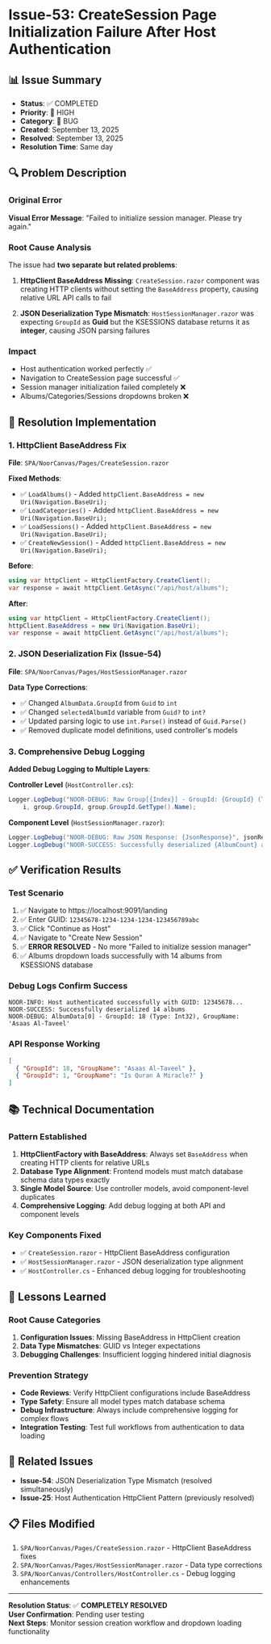 # Issue-53: CreateSession Page Initialization Failure After Host Authentication

## 📊 Issue Summary
- **Status**: ✅ COMPLETED
- **Priority**: 🔴 HIGH  
- **Category**: 🐛 BUG
- **Created**: September 13, 2025
- **Resolved**: September 13, 2025
- **Resolution Time**: Same day

## 🔍 Problem Description

### Original Error
**Visual Error Message**: "Failed to initialize session manager. Please try again."

### Root Cause Analysis
The issue had **two separate but related problems**:

1. **HttpClient BaseAddress Missing**: `CreateSession.razor` component was creating HTTP clients without setting the `BaseAddress` property, causing relative URL API calls to fail

2. **JSON Deserialization Type Mismatch**: `HostSessionManager.razor` was expecting `GroupId` as **Guid** but the KSESSIONS database returns it as **integer**, causing JSON parsing failures

### Impact
- Host authentication worked perfectly ✅
- Navigation to CreateSession page successful ✅
- Session manager initialization failed completely ❌
- Albums/Categories/Sessions dropdowns broken ❌

## 🔧 Resolution Implementation

### 1. HttpClient BaseAddress Fix
**File**: `SPA/NoorCanvas/Pages/CreateSession.razor`

**Fixed Methods**:
- ✅ `LoadAlbums()` - Added `httpClient.BaseAddress = new Uri(Navigation.BaseUri);`
- ✅ `LoadCategories()` - Added `httpClient.BaseAddress = new Uri(Navigation.BaseUri);`
- ✅ `LoadSessions()` - Added `httpClient.BaseAddress = new Uri(Navigation.BaseUri);`
- ✅ `CreateNewSession()` - Added `httpClient.BaseAddress = new Uri(Navigation.BaseUri);`

**Before**:
```csharp
using var httpClient = HttpClientFactory.CreateClient();
var response = await httpClient.GetAsync("/api/host/albums");
```

**After**:
```csharp
using var httpClient = HttpClientFactory.CreateClient();
httpClient.BaseAddress = new Uri(Navigation.BaseUri);
var response = await httpClient.GetAsync("/api/host/albums");
```

### 2. JSON Deserialization Fix (Issue-54)
**File**: `SPA/NoorCanvas/Pages/HostSessionManager.razor`

**Data Type Corrections**:
- ✅ Changed `AlbumData.GroupId` from `Guid` to `int`
- ✅ Changed `selectedAlbumId` variable from `Guid?` to `int?`
- ✅ Updated parsing logic to use `int.Parse()` instead of `Guid.Parse()`
- ✅ Removed duplicate model definitions, used controller's models

### 3. Comprehensive Debug Logging
**Added Debug Logging to Multiple Layers**:

**Controller Level** (`HostController.cs`):
```csharp
Logger.LogDebug("NOOR-DEBUG: Raw Group[{Index}] - GroupId: {GroupId} (Type: {GroupType})", 
    i, group.GroupId, group.GroupId.GetType().Name);
```

**Component Level** (`HostSessionManager.razor`):
```csharp
Logger.LogDebug("NOOR-DEBUG: Raw JSON Response: {JsonResponse}", jsonResponse);
Logger.LogDebug("NOOR-SUCCESS: Successfully deserialized {AlbumCount} albums", albums?.Count ?? 0);
```

## ✅ Verification Results

### Test Scenario
1. ✅ Navigate to https://localhost:9091/landing
2. ✅ Enter GUID: `12345678-1234-1234-1234-123456789abc`
3. ✅ Click "Continue as Host"
4. ✅ Navigate to "Create New Session"
5. ✅ **ERROR RESOLVED** - No more "Failed to initialize session manager"
6. ✅ Albums dropdown loads successfully with 14 albums from KSESSIONS database

### Debug Logs Confirm Success
```
NOOR-INFO: Host authenticated successfully with GUID: 12345678...
NOOR-SUCCESS: Successfully deserialized 14 albums
NOOR-DEBUG: AlbumData[0] - GroupId: 18 (Type: Int32), GroupName: 'Asaas Al-Taveel'
```

### API Response Working
```json
[
  { "GroupId": 18, "GroupName": "Asaas Al-Taveel" },
  { "GroupId": 1, "GroupName": "Is Quran A Miracle?" }
]
```

## 📚 Technical Documentation

### Pattern Established
1. **HttpClientFactory with BaseAddress**: Always set `BaseAddress` when creating HTTP clients for relative URLs
2. **Database Type Alignment**: Frontend models must match database schema data types exactly
3. **Single Model Source**: Use controller models, avoid component-level duplicates
4. **Comprehensive Logging**: Add debug logging at both API and component levels

### Key Components Fixed
- ✅ `CreateSession.razor` - HttpClient BaseAddress configuration
- ✅ `HostSessionManager.razor` - JSON deserialization type alignment
- ✅ `HostController.cs` - Enhanced debug logging for troubleshooting

## 🎯 Lessons Learned

### Root Cause Categories
1. **Configuration Issues**: Missing BaseAddress in HttpClient creation
2. **Data Type Mismatches**: GUID vs Integer expectations
3. **Debugging Challenges**: Insufficient logging hindered initial diagnosis

### Prevention Strategy
- **Code Reviews**: Verify HttpClient configurations include BaseAddress
- **Type Safety**: Ensure all model types match database schema
- **Debug Infrastructure**: Always include comprehensive logging for complex flows
- **Integration Testing**: Test full workflows from authentication to data loading

## 🔗 Related Issues
- **Issue-54**: JSON Deserialization Type Mismatch (resolved simultaneously)
- **Issue-25**: Host Authentication HttpClient Pattern (previously resolved)

## 📋 Files Modified
1. `SPA/NoorCanvas/Pages/CreateSession.razor` - HttpClient BaseAddress fixes
2. `SPA/NoorCanvas/Pages/HostSessionManager.razor` - Data type corrections
3. `SPA/NoorCanvas/Controllers/HostController.cs` - Debug logging enhancements

---
**Resolution Status**: ✅ **COMPLETELY RESOLVED**  
**User Confirmation**: Pending user testing  
**Next Steps**: Monitor session creation workflow and dropdown loading functionality
